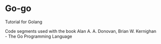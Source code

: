 # Go-go
Tutorial for Golang



Code segments used with the book
Alan A. A. Donovan, Brian W. Kernighan - The Go Programming Language
